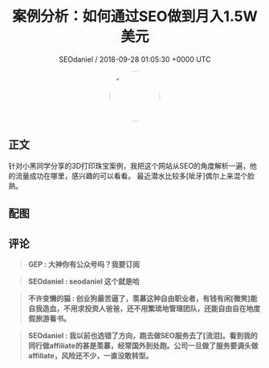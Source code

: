 <h1 align="center">案例分析：如何通过SEO做到月入1.5W美元</h1>
<p align="center">
    <a>SEOdaniel / 2018-09-28 01:05:30 &#43;0000 UTC</a>
</p>

<div align="center">
    <img src="https://images.zsxq.com/FgJDk21DxCuk_fBoiYtFOdowv2NC?e=1590940799&amp;token=kIxbL07-8jAj8w1n4s9zv64FuZZNEATmlU_Vm6zD:uXjzCe05_o4wEURLsgUa6w-w6vE=" width="100" height="100" style="border:1px solid;border-radius:50%; color:#ffffff"/>
</div>

## 正文

<div>
  针对小黑同学分享的3D打印珠宝案例，我把这个网站从SEO的角度解析一遍，他的流量成功在哪里，感兴趣的可以看看。 最近潜水比较多[呲牙]偶尔上来混个脸熟。


</div>

## 配图
<div class="image" align="center">

</div>

## 评论

<div align="left">
<div>

<blockquote >
<span> <strong>GEP : 大神你有公众号吗？我要订阅 </strong></span>
</blockquote>

<blockquote >
<span> <strong>SEOdaniel : seodaniel 这个就是哈 </strong></span>
</blockquote>

<blockquote >
<span> <strong>不许变懒的猫 : 创业狗最苦逼了，羡慕这种自由职业者，有钱有闲[微笑]能自我造血，不用求投资人爸爸，还不用繁琐地管理团队，还能自由自在地度假旅游看书。 </strong></span>
</blockquote>

<blockquote >
<span> <strong>SEOdaniel : 我以前也选错了方向，跑去做SEO服务去了[流泪]。看到我的同行做affiliate的甚是羡慕，经常国外到处跑。公司一旦做了服务要调头做affiliate，风险还不少，一直没敢转型。 </strong></span>
</blockquote>

</div>
</div>
